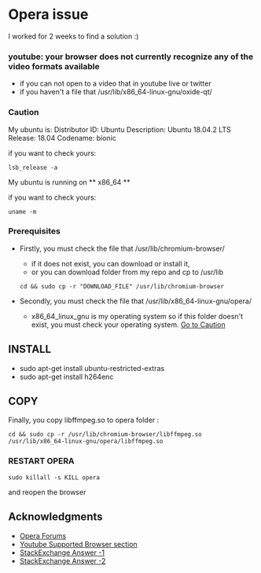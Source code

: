 # Opera issue
I worked for 2 weeks to find a solution :)
### youtube: your browser does not currently recognize any of the video formats available
 * if you can not open to a video that in youtube live or twitter
 * if you haven't a file that /usr/lib/x86_64-linux-gnu/oxide-qt/

### Caution 

My ubuntu is: 
Distributor ID:	Ubuntu
Description:	Ubuntu 18.04.2 LTS
Release:	18.04
Codename:	bionic

if you want to check yours: 

```
lsb_release -a 
```

My ubuntu is running on ** x86_64 **

if you want to check yours: 

```
uname -m
```
### Prerequisites 
* Firstly, you must check the file that /usr/lib/chromium-browser/
	* if it does not exist, you can download or install it,
	* or you can download folder from my repo and cp to /usr/lib
	```
	cd && sudo cp -r "DOWNLOAD_FILE" /usr/lib/chromium-browser
	```


* Secondly, you must check the file that /usr/lib/x86_64-linux-gnu/opera/
	* x86_64_linux_gnu is my operating system so if this folder  doesn't exist, you must check your operating system.
	[Go to Caution](#caution)

## INSTALL 
* sudo apt-get install ubuntu-restricted-extras
* sudo apt-get install h264enc

## COPY 
Finally, you copy libffmpeg.so to opera folder :

```
cd && sudo cp -r /usr/lib/chromium-browser/libffmpeg.so /usr/lib/x86_64-linux-gnu/opera/libffmpeg.so
```
### RESTART OPERA
```
sudo killall -s KILL opera 
```
and reopen the browser 


## Acknowledgments
* [Opera Forums](https://forums.opera.com/topic/22685/twitter-videos/5)
* [Youtube Supported Browser section](https://www.youtube.com/html5)
* [StackExchange Answer -1 ](https://askubuntu.com/a/214433/923958)
* [StackExchange Answer -2](https://askubuntu.com/a/384659/923958)

